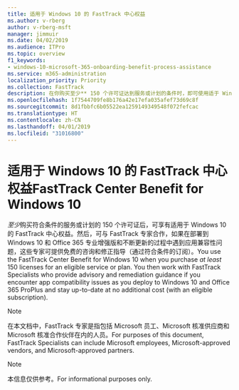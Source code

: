 ```yaml
---
title: 适用于 Windows 10 的 FastTrack 中心权益
ms.author: v-rberg
author: v-rberg-msft
manager: jimmuir
ms.date: 04/02/2019
ms.audience: ITPro
ms.topic: overview
f1_keywords:
- windows-10-microsoft-365-onboarding-benefit-process-assistance
ms.service: m365-administration
localization_priority: Priority
ms.collection: FastTrack
description: 在你购买至少** 150 个许可证达到服务或计划的条件时，即可使用适于 Windows 10 的 FastTrack 中心权益。
ms.openlocfilehash: 1f7544709fe8b176a42e17efa035afef73d69c8f
ms.sourcegitcommit: 8d1fbbfc6b05522ea1259149349548f072fefcac
ms.translationtype: HT
ms.contentlocale: zh-CN
ms.lasthandoff: 04/01/2019
ms.locfileid: "31016800"
---
```

# <a name="fasttrack-center-benefit-for-windows-10"></a><span data-ttu-id="db0d6-103">适用于 Windows 10 的 FastTrack 中心权益</span><span class="sxs-lookup"><span data-stu-id="db0d6-103">FastTrack Center Benefit for Windows 10</span></span>

<span data-ttu-id="db0d6-p101">*至少*购买符合条件的服务或计划的 150 个许可证后，可享有适用于 Windows 10 的 FastTrack 中心权益。然后，可与 FastTrack 专家合作，如果在部署到 Windows 10 和 Office 365 专业增强版和不断更新的过程中遇到应用兼容性问题，这些专家可提供免费的咨询和修正指导（通过符合条件的订阅）。</span><span class="sxs-lookup"><span data-stu-id="db0d6-p101">You use the FastTrack Center Benefit for Windows 10 when you purchase  *at least*  150 licenses for an eligible service or plan. You then work with FastTrack Specialists who provide advisory and remediation guidance if you encounter app compatibility issues as you deploy to Windows 10 and Office 365 ProPlus and stay up-to-date at no additional cost (with an eligible subscription).</span></span> 
  
> [!NOTE]
> <span data-ttu-id="db0d6-106">在本文档中，FastTrack 专家是指包括 Microsoft 员工、Microsoft 核准供应商和 Microsoft 核准合作伙伴在内的人员。</span><span class="sxs-lookup"><span data-stu-id="db0d6-106">For purposes of this document, FastTrack Specialists can include Microsoft employees, Microsoft-approved vendors, and Microsoft-approved partners.</span></span> 
    
> [!NOTE]
> <span data-ttu-id="db0d6-107">本信息仅供参考。</span><span class="sxs-lookup"><span data-stu-id="db0d6-107">For informational purposes only.</span></span> 
  

  

 